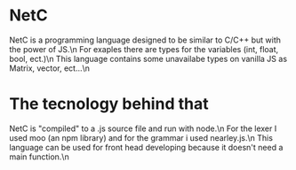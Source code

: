 # NetC
NetC is a programming language designed to be similar to C/C++ but with the power of JS.\n
For exaples there are types for the variables (int, float, bool, ect.)\n
This language contains some unavailabe types on vanilla JS as Matrix, vector, ect...\n


# The tecnology behind that
NetC is "compiled" to a .js source file and run with node.\n
For the lexer I used moo (an npm library) and for the grammar i used nearley.js.\n
This language can be used for front head developing because it doesn't need a main function.\n
